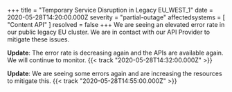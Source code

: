 +++
title = "Temporary Service Disruption in Legacy EU_WEST_1"
date = 2020-05-28T14:20:00.000Z
severity = "partial-outage"
affectedsystems = [
  "Content API"
]
resolved = false
+++
We are seeing an elevated error rate in our public legacy EU cluster. We are in contact with our API Provider to mitigate these issues.

**Update**: The error rate is decreasing again and the APIs are available again. We will continue to monitor. {{< track "2020-05-28T14:32:00.000Z" >}}

**Update**: We are seeing some errors again and are increasing the resources to mitigate this. {{< track "2020-05-28T14:55:00.000Z" >}}